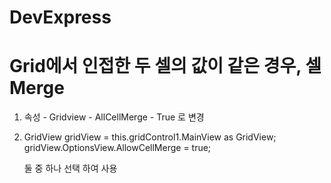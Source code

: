 # DevExpress


# Grid에서 인접한 두 셀의 값이 같은 경우, 셀 Merge

1. 속성 - Gridview - AllCellMerge - True 로 변경

2. GridView gridView = this.gridControl1.MainView as GridView;
   gridView.OptionsView.AllowCellMerge = true;

   둘 중 하나 선택 하여 사용
